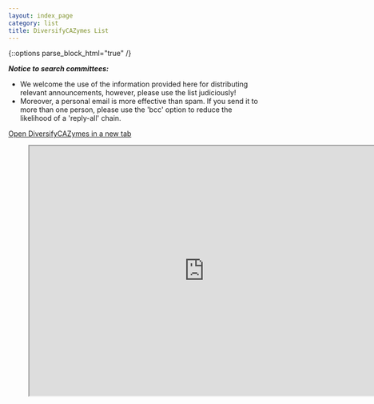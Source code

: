 ```yaml
---
layout: index_page
category: list
title: DiversifyCAZymes List
---
```


{::options parse_block_html="true" /}

_**Notice to search committees:**_
* We welcome the use of the information provided here for distributing relevant announcements, however, please use the list judiciously!
* Moreover, a personal email is more effective than spam. If you send it to more than one person, please use the 'bcc' option to reduce the likelihood of a 'reply-all' chain.

[Open DiversifyCAZymes in a new tab](https://docs.google.com/spreadsheets/d/1_2V-mDrJKu49t25umY0FpcYt3noKJ_cd6OuVk4TYx1Y/edit?usp=sharing)

<figure class="video_container">
<iframe src="https://docs.google.com/spreadsheets/d/e/2PACX-1vQHtJ9F0Hjv8jpgzQ2trhiKzHWOwaSlE_3H6pzvM799NX6x-42uFamn0rIC_7RXorMfWivv9zrCF6Tp/pubhtml?widget=true&amp;headers=false" width="700" height="500" scroll="true"></iframe>
</figure>
